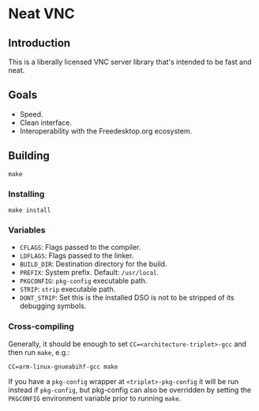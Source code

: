 # Neat VNC

## Introduction
This is a liberally licensed VNC server library that's intended to be fast and
neat.

## Goals
 * Speed.
 * Clean interface.
 * Interoperability with the Freedesktop.org ecosystem.

## Building
```
make 
```

### Installing
```
make install
```

### Variables
 * `CFLAGS`: Flags passed to the compiler.
 * `LDFLAGS`: Flags passed to the linker.
 * `BUILD_DIR`: Destination directory for the build.
 * `PREFIX`: System prefix. Default: `/usr/local`.
 * `PKGCONFIG`: `pkg-config` executable path.
 * `STRIP`: `strip` executable path.
 * `DONT_STRIP`: Set this is the installed DSO is not to be stripped of its
   debugging symbols.

### Cross-compiling
Generally, it should be enough to set `CC=<architecture-triplet>-gcc` and then
run `make`, e.g.:
```
CC=arm-linux-gnueabihf-gcc make
```
If you have a `pkg-config` wrapper at `<triplet>-pkg-config` it will be run
instead if `pkg-config`, but pkg-config can also be overridden by setting the
`PKGCONFIG` environment variable prior to running `make`.
